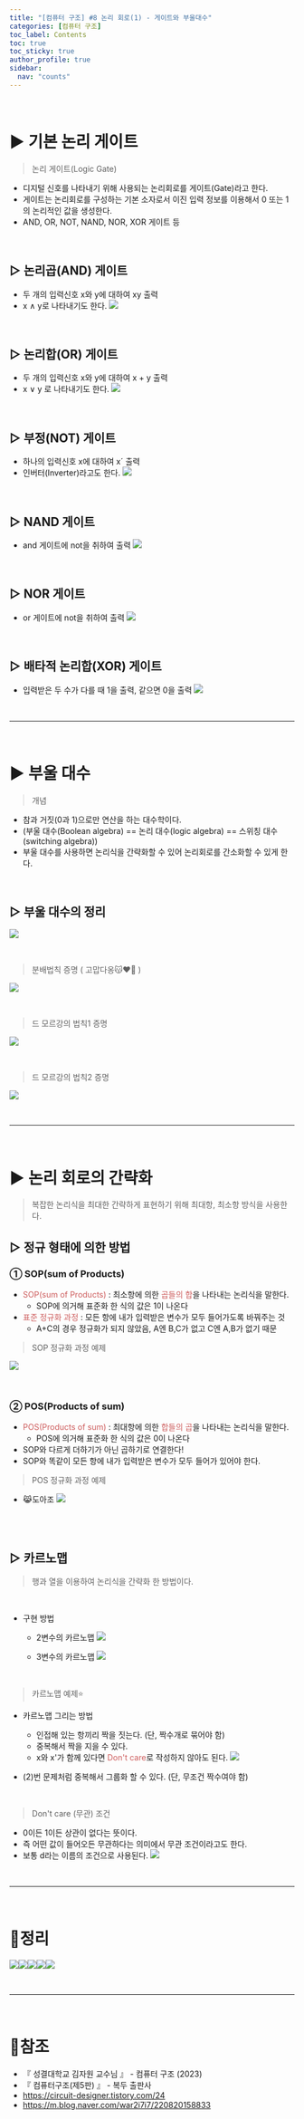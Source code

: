 ```yaml
---
title: "[컴퓨터 구조] #8 논리 회로(1) - 게이트와 부울대수"
categories: [컴퓨터 구조]
toc_label: Contents
toc: true
toc_sticky: true
author_profile: true
sidebar:
  nav: "counts"
---
```


<br>

# ▶ 기본 논리 게이트

> 논리 게이트(Logic Gate)

- 디지털 신호를 나타내기 위해 사용되는 논리회로를 게이트(Gate)라고 한다.
- 게이트는 논리회로를 구성하는 기본 소자로서 이진 입력 정보를 이용해서 0 또는 1의 논리적인 값을 생성한다.
- AND, OR, NOT, NAND, NOR, XOR 게이트 등

<br>

## ▷ 논리곱(AND) 게이트

- 두 개의 입력신호 x와 y에 대하여 xy 출력
- x ∧ y로 나타내기도 한다.
  ![](https://velog.velcdn.com/images/sieunpark/post/bfcc49b4-ced1-4e2a-87d7-db6298381c3a/image.png)

<br>

## ▷ 논리합(OR) 게이트

- 두 개의 입력신호 x와 y에 대하여 x + y 출력
- x ∨ y 로 나타내기도 한다.
  ![](https://velog.velcdn.com/images/sieunpark/post/7cd4fcc7-81ba-4a19-bfa6-888d6f7c3d98/image.png)

<br>

## ▷ 부정(NOT) 게이트

- 하나의 입력신호 x에 대하여 x´ 출력
- 인버터(Inverter)라고도 한다.
  ![](https://velog.velcdn.com/images/sieunpark/post/9107fcec-26a3-47e9-8105-8bfc9d4397f1/image.png)

<br>

## ▷ NAND 게이트

- and 게이트에 not을 취하여 출력
  ![](https://velog.velcdn.com/images/sieunpark/post/d2f5c2bc-44a4-4338-a484-ddc3a94be7bf/image.png)

<br>

## ▷ NOR 게이트

- or 게이트에 not을 취하여 출력
  ![](https://velog.velcdn.com/images/sieunpark/post/92a03401-d318-43a4-ade6-042a5b5d1786/image.png)

<br>

## ▷ 배타적 논리합(XOR) 게이트

- 입력받은 두 수가 다를 때 1을 출력, 같으면 0을 출력
  ![](https://velog.velcdn.com/images/sieunpark/post/200b5e28-8cb8-4fe8-a172-9fa0bfe60ec1/image.png)

<br>

---

<br>

# ▶ 부울 대수

> 개념

- 참과 거짓(0과 1)으로만 연산을 하는 대수학이다.
- (부울 대수(Boolean algebra) == 논리 대수(logic algebra) == 스위칭 대수(switching algebra))
- 부울 대수를 사용하면 논리식을 간략화할 수 있어 논리회로를 간소화할 수 있게 한다.

<br>

## ▷ 부울 대수의 정리

![](https://velog.velcdn.com/images/sieunpark/post/9a33e0b8-8305-4385-8a12-f935c6b47793/image.png)

<br>

> 분배법칙 증명 ( 고맙다옹😽❤️‍🔥 )

![](https://velog.velcdn.com/images/sieunpark/post/8623f3d4-f249-44da-a6d1-e208c8badc25/image.jpg)

<br>

> 드 모르강의 법칙1 증명

![](https://velog.velcdn.com/images/sieunpark/post/dff99e80-e362-4d7b-bac6-693445c36cc1/image.jpg)

<br>

> 드 모르강의 법칙2 증명

![](https://velog.velcdn.com/images/sieunpark/post/47977ef5-e543-49f3-ba2a-abd9c5ddbf8c/image.jpg)

<br>

---

<br>

# ▶ 논리 회로의 간략화

> 복잡한 논리식을 최대한 간략하게 표현하기 위해 최대항, 최소항 방식을 사용한다.

## ▷ 정규 형태에 의한 방법

### ① SOP(sum of Products)

- <span style="color:indianred">SOP(sum of Products)</span> : 최소항에 의한 <span style="color:indianred">곱들의 합</span>을 나타내는 논리식을 말한다.
  - SOP에 의거해 표준화 한 식의 값은 1이 나온다
- <span style="color:indianred">표준 정규화 과정</span> : 모든 항에 내가 입력받은 변수가 모두 들어가도록 바꿔주는 것
  - A+C의 경우 정규화가 되지 않았음, A엔 B,C가 없고 C엔 A,B가 없기 때문

> SOP 정규화 과정 예제

![](https://velog.velcdn.com/images/sieunpark/post/b86a34df-b7b3-4a32-bef1-06e6309a2bd3/image.jpg)

<br>

### ② POS(Products of sum)

- <span style="color:indianred">POS(Products of sum)</span> : 최대항에 의한 <span style="color:indianred">합들의 곱</span>을 나타내는 논리식을 말한다.
  - POS에 의거해 표준화 한 식의 값은 0이 나온다
- SOP와 다르게 더하기가 아닌 곱하기로 연결한다!
- SOP와 똑같이 모든 항에 내가 입력받은 변수가 모두 들어가 있어야 한다.

> POS 정규화 과정 예제

- 😹도아조
  ![](https://velog.velcdn.com/images/sieunpark/post/51c9af6c-1e75-4782-bd4b-51c2d96ed9fa/image.png)

<br><br>

## ▷ 카르노맵

> 행과 열을 이용하여 논리식을 간략화 한 방법이다.

<br>

- 구현 방법

  - 2변수의 카르노맵
    ![](https://velog.velcdn.com/images/sieunpark/post/41d863e1-fb19-4672-883f-021da81de4be/image.png)

  - 3변수의 카르노맵
    ![](https://velog.velcdn.com/images/sieunpark/post/ccb070d9-7a03-405b-bd6d-a4eab5b9cb54/image.png)

<br>

> 카르노맵 예제⭐

- 카르노맵 그리는 방법

  - 인접해 있는 항끼리 짝을 짓는다. (단, 짝수개로 묶어야 함)
  - 중복해서 짝을 지을 수 있다.
  - x와 x'가 함께 있다면 <span style="color:indianred">Don't care</span>로 작성하지 않아도 된다.
    ![](https://velog.velcdn.com/images/sieunpark/post/ed7095c8-3e0a-4e7e-b82a-f0d6825204aa/image.png)

- (2)번 문제처럼 중복해서 그룹화 할 수 있다. (단, 무조건 짝수여야 함)

<br>

> Don't care (무관) 조건

- 0이든 1이든 상관이 없다는 뜻이다.
- 즉 어떤 값이 들어오든 무관하다는 의미에서 무관 조건이라고도 한다.
- 보통 d라는 이름의 조건으로 사용된다.
  ![](https://velog.velcdn.com/images/sieunpark/post/5e6956f6-f9f3-4fd6-8313-cc42bc40c4e5/image.png)

<br>

---

<br>

# 🔖정리

![](https://velog.velcdn.com/images/sieunpark/post/eed1531d-03d5-4e62-a201-3390f4acb1cb/image.jpg)![](https://velog.velcdn.com/images/sieunpark/post/a1674543-e9e1-4b27-882c-f95f5bb045c0/image.jpg)![](https://velog.velcdn.com/images/sieunpark/post/396a3e27-4ad8-417f-a797-7cb70644c80f/image.jpg)![](https://velog.velcdn.com/images/sieunpark/post/3d511817-3e24-457c-9273-ba1b736dd9ba/image.jpg)![](https://velog.velcdn.com/images/sieunpark/post/46f7dd5c-6719-4d04-9224-dd2bdebeeee4/image.jpg)

<br>

---

<br>

# 📎참조

- 『 성결대학교 김자원 교수님 』 - 컴퓨터 구조 (2023)
- 『 컴퓨터구조(제5판) 』 - 복두 출판사
- https://circuit-designer.tistory.com/24
- https://m.blog.naver.com/war2i7i7/220820158833
